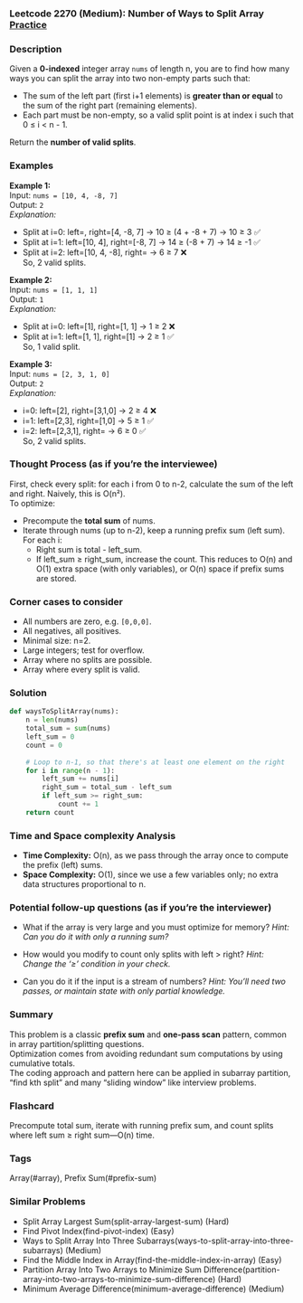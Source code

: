 ### Leetcode 2270 (Medium): Number of Ways to Split Array [Practice](https://leetcode.com/problems/number-of-ways-to-split-array)

### Description  
Given a **0-indexed** integer array `nums` of length n, you are to find how many ways you can split the array into two non-empty parts such that:
- The sum of the left part (first i+1 elements) is **greater than or equal** to the sum of the right part (remaining elements).
- Each part must be non-empty, so a valid split point is at index i such that 0 ≤ i < n - 1.

Return the **number of valid splits**.

### Examples  

**Example 1:**  
Input: `nums = [10, 4, -8, 7]`  
Output: `2`  
*Explanation:*
- Split at i=0: left=, right=[4, -8, 7] → 10 ≥ (4 + -8 + 7) → 10 ≥ 3 ✅
- Split at i=1: left=[10, 4], right=[-8, 7] → 14 ≥ (-8 + 7) → 14 ≥ -1 ✅
- Split at i=2: left=[10, 4, -8], right= → 6 ≥ 7 ❌  
So, 2 valid splits.

**Example 2:**  
Input: `nums = [1, 1, 1]`  
Output: `1`  
*Explanation:*
- Split at i=0: left=[1], right=[1, 1] → 1 ≥ 2 ❌  
- Split at i=1: left=[1, 1], right=[1] → 2 ≥ 1 ✅  
So, 1 valid split.

**Example 3:**  
Input: `nums = [2, 3, 1, 0]`  
Output: `2`  
*Explanation:*
- i=0: left=[2], right=[3,1,0] → 2 ≥ 4 ❌
- i=1: left=[2,3], right=[1,0] → 5 ≥ 1 ✅
- i=2: left=[2,3,1], right= → 6 ≥ 0 ✅  
So, 2 valid splits.

### Thought Process (as if you’re the interviewee)  
First, check every split: for each i from 0 to n-2, calculate the sum of the left and right. Naively, this is O(n²).  
To optimize:
- Precompute the **total sum** of nums.
- Iterate through nums (up to n-2), keep a running prefix sum (left sum). For each i:
  - Right sum is total - left_sum.
  - If left_sum ≥ right_sum, increase the count.
This reduces to O(n) and O(1) extra space (with only variables), or O(n) space if prefix sums are stored.

### Corner cases to consider  
- All numbers are zero, e.g. `[0,0,0]`.
- All negatives, all positives.
- Minimal size: n=2.
- Large integers; test for overflow.
- Array where no splits are possible.
- Array where every split is valid.

### Solution

```python
def waysToSplitArray(nums):
    n = len(nums)
    total_sum = sum(nums)
    left_sum = 0
    count = 0
    
    # Loop to n-1, so that there's at least one element on the right
    for i in range(n - 1):
        left_sum += nums[i]
        right_sum = total_sum - left_sum
        if left_sum >= right_sum:
            count += 1
    return count
```

### Time and Space complexity Analysis  

- **Time Complexity:** O(n), as we pass through the array once to compute the prefix (left) sums.
- **Space Complexity:** O(1), since we use a few variables only; no extra data structures proportional to n.

### Potential follow-up questions (as if you’re the interviewer)  

- What if the array is very large and you must optimize for memory?
  *Hint: Can you do it with only a running sum?*

- How would you modify to count only splits with left > right?
  *Hint: Change the ‘≥’ condition in your check.*

- Can you do it if the input is a stream of numbers?
  *Hint: You’ll need two passes, or maintain state with only partial knowledge.*

### Summary
This problem is a classic **prefix sum** and **one-pass scan** pattern, common in array partition/splitting questions.  
Optimization comes from avoiding redundant sum computations by using cumulative totals.  
The coding approach and pattern here can be applied in subarray partition, “find kth split” and many “sliding window” like interview problems.


### Flashcard
Precompute total sum, iterate with running prefix sum, and count splits where left sum ≥ right sum—O(n) time.

### Tags
Array(#array), Prefix Sum(#prefix-sum)

### Similar Problems
- Split Array Largest Sum(split-array-largest-sum) (Hard)
- Find Pivot Index(find-pivot-index) (Easy)
- Ways to Split Array Into Three Subarrays(ways-to-split-array-into-three-subarrays) (Medium)
- Find the Middle Index in Array(find-the-middle-index-in-array) (Easy)
- Partition Array Into Two Arrays to Minimize Sum Difference(partition-array-into-two-arrays-to-minimize-sum-difference) (Hard)
- Minimum Average Difference(minimum-average-difference) (Medium)